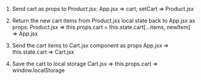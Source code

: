 1. Send cart as props to Product.jsx:
App.jsx => cart, setCart => Product.jsx

2. Return the new cart items from Product.jsx local state back to App.jsx as props:
Product.jsx => this.props.cart = this.state.cart[...items, newItem] => App.jsx 

3. Send the cart items to Cart.jsx component as props
App.jsx => this.state.cart => Cart.jsx 

4. Save the cart to local storage
Cart.jsx => this.props.cart => window.localStorage
